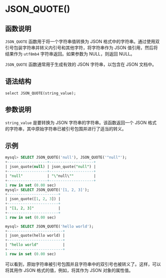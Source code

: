 
# **JSON_QUOTE()**

## **函数说明**

`JSON_QUOTE` 函数用于将一个字符串值转换为 JSON 格式中的字符串。通过使用双引号包装字符串并转义内引号和其他字符，将字符串作为 JSON 值引用，然后将结果作为 `utf8mb4` 字符串返回。如果参数为 NULL，则返回 NULL。

`JSON_QUOTE` 函数通常用于生成有效的 JSON 字符串，以包含在 JSON 文档中。

## **语法结构**

```
select JSON_QUOTE(string_value);
```

## **参数说明**

`string_value` 是要转换为 JSON 字符串的字符串。该函数返回一个 JSON 格式的字符串，其中原始字符串已被引号包围并进行了适当的转义。

## **示例**

```sql
mysql> SELECT JSON_QUOTE('null'), JSON_QUOTE('"null"');
+------------------+--------------------+
| json_quote(null) | json_quote("null") |
+------------------+--------------------+
| "null"           | "\"null\""         |
+------------------+--------------------+
1 row in set (0.00 sec)
mysql> SELECT JSON_QUOTE('[1, 2, 3]');
+-----------------------+
| json_quote([1, 2, 3]) |
+-----------------------+
| "[1, 2, 3]"           |
+-----------------------+
1 row in set (0.00 sec)

mysql> SELECT JSON_QUOTE('hello world');
+-------------------------+
| json_quote(hello world) |
+-------------------------+
| "hello world"           |
+-------------------------+
1 row in set (0.00 sec)
```

可以看到，原始字符串被引号包围并且字符串中的双引号也被转义了。这样，可以将其用作 JSON 格式的值，例如，将其作为 JSON 对象的属性值。
